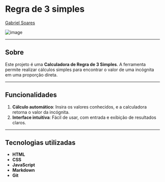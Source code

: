 # Regra de 3 simples

[Gabriel Soares](https://www.linkedin.com/in/gabriel-soares-3098782b0/)

![image](https://github.com/user-attachments/assets/948de912-fd80-447b-acf7-fcb8892eb40f)

---

## Sobre
Este projeto é uma **Calculadora de Regra de 3 Simples**. A ferramenta permite realizar cálculos simples para encontrar o valor de uma incógnita em uma proporção direta.

---

## Funcionalidades
1. **Cálculo automático**: Insira os valores conhecidos, e a calculadora retorna o valor da incógnita.
2. **Interface intuitiva**: Fácil de usar, com entrada e exibição de resultados claros.

---

## Tecnologias utilizadas
- **HTML**
- **CSS**
- **JavaScript**
- **Markdown**
- **Git**
